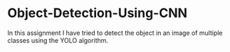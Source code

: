 # Object-Detection-Using-CNN
In this assignment I have tried to detect the object in an image of multiple classes using the YOLO algorithm.
